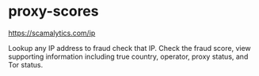 # proxy-scores


https://scamalytics.com/ip

Lookup any IP address to fraud check that IP. Check the fraud score, view supporting information including true country, operator, proxy status, and Tor status.

